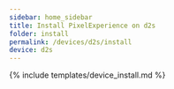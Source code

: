 ```yaml
---
sidebar: home_sidebar
title: Install PixelExperience on d2s
folder: install
permalink: /devices/d2s/install
device: d2s
---
```

{% include templates/device_install.md %}

